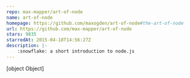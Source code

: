 ```yaml
---
repo: max-mapper/art-of-node
name: art-of-node
homepage: https://github.com/maxogden/art-of-node#the-art-of-node
url: https://github.com/max-mapper/art-of-node
stars: 9835
starredAt: 2015-04-18T14:56:27Z
description: |-
    :snowflake: a short introduction to node.js
---
```


[object Object]

